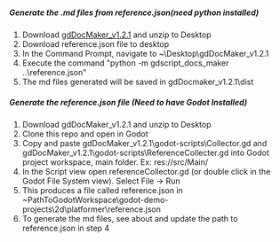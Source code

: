 ##### Generate the .md files from reference.json(need python installed)
1. Download [gdDocMaker_v1.2.1](https://github.com/DSF256/godot-demo-projects/blob/master/doxygen/gdDocMaker_v1.2.1.zip) and unzip to Desktop
2. Download reference.json file to desktop
3. In the Command Prompt, navigate to ~\Desktop\gdDocMaker_v1.2.1
4. Execute the command "python -m gdscript_docs_maker ..\reference.json"
5. The md files generated will be saved in gdDocmaker_v1.2.1\dist



##### Generate the reference.json file (Need to have Godot Installed)
1. Download gdDocMaker_v1.2.1 and unzip to Desktop
1. Clone this repo and open in Godot
2. Copy and paste gdDocMaker_v1.2.1\godot-scripts\Collector.gd and gdDocMaker_v1.2.1\godot-scripts\ReferenceCollecter.gd into Godot project workspace, main folder. Ex: res://src/Main/
3. In the Script view open referenceCollector.gd (or double click in the Godot File System view). Select File -> Run
4. This produces a file called reference.json in ~PathToGodotWorkspace\godot-demo-projects\2d\platformer\reference.json
5. To generate the md files, see about and update the path to reference.json in step 4
